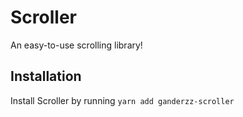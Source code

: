 # Scroller

An easy-to-use scrolling library!

## Installation

Install Scroller by running `yarn add ganderzz-scroller`
